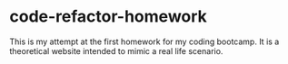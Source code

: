 # code-refactor-homework
This is my attempt at the first homework for my coding bootcamp. It is a theoretical website intended to mimic a real life scenario. 

